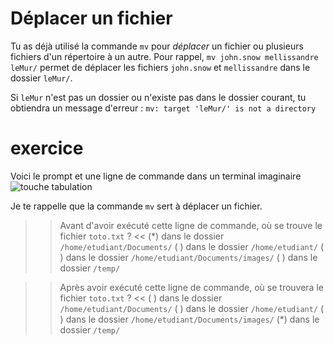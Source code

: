 # Déplacer un fichier

Tu as déjà utilisé la commande `mv` pour *déplacer* un fichier ou plusieurs fichiers d'un répertoire à un autre.
Pour rappel, `mv john.snow mellissandre leMur/` permet de déplacer les fichiers `john.snow` et `mellissandre` dans le dossier `leMur/`.

Si `leMur` n'est pas un dossier ou n'existe pas dans le dossier courant, tu obtiendra un message d'erreur :
`mv: target 'leMur/' is not a directory`



# exercice

Voici le prompt et une ligne de commande dans un terminal imaginaire
![touche tabulation](../assets/mv.png)

Je te rappelle que la commande `mv` sert à déplacer un fichier.

>> Avant d'avoir exécuté cette ligne de commande, où se trouve le fichier `toto.txt` ? <<
(*) dans le dossier `/home/etudiant/Documents/`
( ) dans le dossier `/home/etudiant/`
( ) dans le dossier `/home/etudiant/Documents/images/`
( ) dans le dossier `/temp/`


>> Après avoir exécuté cette ligne de commande, où se trouvera le fichier `toto.txt` ? <<
( ) dans le dossier `/home/etudiant/Documents/`
( ) dans le dossier `/home/etudiant/`
( ) dans le dossier `/home/etudiant/Documents/images/`
(*) dans le dossier `/temp/`
